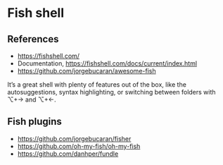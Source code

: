 # Fish shell

## References

- https://fishshell.com/
- Documentation, https://fishshell.com/docs/current/index.html
- https://github.com/jorgebucaran/awesome-fish

It’s a great shell with plenty of features out of the box, like the autosuggestions, syntax highlighting, or switching between folders with ⌥+→ and ⌥+←.

## Fish plugins

- https://github.com/jorgebucaran/fisher
- https://github.com/oh-my-fish/oh-my-fish
- https://github.com/danhper/fundle
